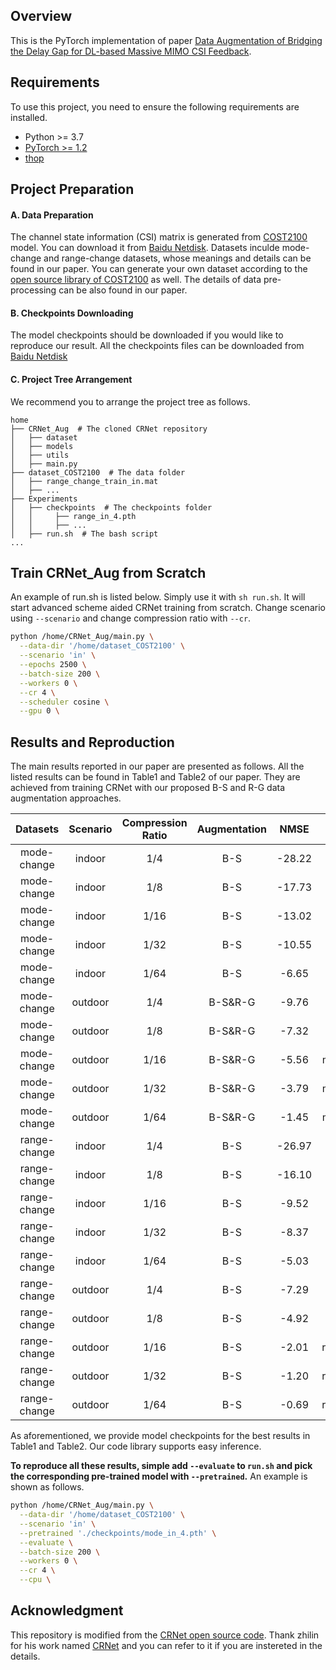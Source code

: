 ## Overview

This is the PyTorch implementation of paper [Data Augmentation of Bridging the Delay Gap for DL-based Massive MIMO CSI Feedback]().

## Requirements

To use this project, you need to ensure the following requirements are installed.

- Python >= 3.7
- [PyTorch >= 1.2](https://pytorch.org/get-started/locally/)
- [thop](https://github.com/Lyken17/pytorch-OpCounter)

## Project Preparation

#### A. Data Preparation

The channel state information (CSI) matrix is generated from [COST2100](https://ieeexplore.ieee.org/document/6393523) model. 
You can download it from [Baidu Netdisk](https://pan.baidu.com/s/1MCNrmmGShwHuttPMxcr_YA?pwd=9b0l). Datasets inculde mode-change and range-change datasets, whose meanings and details can be found in our paper.
You can generate your own dataset according to the [open source library of COST2100](https://github.com/cost2100/cost2100) as well. The details of data pre-processing can be also found in our paper.

#### B. Checkpoints Downloading

The model checkpoints should be downloaded if you would like to reproduce our result. All the checkpoints files can be downloaded from [Baidu Netdisk](https://pan.baidu.com/s/1rtAA-vXOHUCf3wXsfoR-4g?pwd=st0i)

#### C. Project Tree Arrangement

We recommend you to arrange the project tree as follows.

```
home
├── CRNet_Aug  # The cloned CRNet repository
│   ├── dataset
│   ├── models
│   ├── utils
│   ├── main.py
├── dataset_COST2100  # The data folder
│   ├── range_change_train_in.mat
│   ├── ...
├── Experiments
│   ├── checkpoints  # The checkpoints folder
│   │     ├── range_in_4.pth
│   │     ├── ...
│   ├── run.sh  # The bash script
...
```

## Train CRNet_Aug from Scratch

An example of run.sh is listed below. Simply use it with `sh run.sh`. It will start advanced scheme aided CRNet training from scratch. Change scenario using `--scenario` and change compression ratio with `--cr`.

``` bash
python /home/CRNet_Aug/main.py \
  --data-dir '/home/dataset_COST2100' \
  --scenario 'in' \
  --epochs 2500 \
  --batch-size 200 \
  --workers 0 \
  --cr 4 \
  --scheduler cosine \
  --gpu 0 \
```

## Results and Reproduction

The main results reported in our paper are presented as follows. All the listed results can be found in Table1 and Table2 of our paper. They are achieved from training CRNet with our proposed B-S and R-G data augmentation approaches. 


Datasets | Scenario | Compression Ratio | Augmentation | NMSE | Checkpoints
:--: | :--: | :--: | :--: | :--: | :--:
mode-change | indoor | 1/4 | B-S | -28.22 | mode_in_4.pth
mode-change | indoor | 1/8 | B-S | -17.73 | mode_in_8.pth
mode-change | indoor | 1/16 | B-S | -13.02 | mode_in_16.pth
mode-change | indoor | 1/32 | B-S | -10.55 | mode_in_32.pth
mode-change | indoor | 1/64 | B-S | -6.65 | mode_in_64.pth
mode-change | outdoor | 1/4 | B-S&R-G | -9.76 | mode_out_4.pth
mode-change | outdoor | 1/8 | B-S&R-G | -7.32 | mode_out_8.pth
mode-change | outdoor | 1/16 | B-S&R-G | -5.56 | mode_out_16.pth
mode-change | outdoor | 1/32 | B-S&R-G | -3.79 | mode_out_32.pth
mode-change | outdoor | 1/64 | B-S&R-G | -1.45 | mode_out_64.pth
range-change | indoor | 1/4 | B-S | -26.97 | range_in_4.pth
range-change | indoor | 1/8 | B-S | -16.10 | range_in_8.pth
range-change | indoor | 1/16 | B-S | -9.52 | range_in_16.pth
range-change | indoor | 1/32 | B-S | -8.37 | range_in_32.pth
range-change | indoor | 1/64 | B-S | -5.03 | range_in_64.pth
range-change | outdoor | 1/4 | B-S | -7.29 | range_out_4.pth
range-change | outdoor | 1/8 | B-S | -4.92 | range_out_8.pth
range-change | outdoor | 1/16 | B-S | -2.01 | range_out_16.pth
range-change | outdoor | 1/32 | B-S | -1.20 | range_out_32.pth
range-change | outdoor | 1/64 | B-S | -0.69 | range_out_64.pth

As aforementioned, we provide model checkpoints for the best results in Table1 and Table2. Our code library supports easy inference. 

**To reproduce all these results, simple add `--evaluate` to `run.sh` and pick the corresponding pre-trained model with `--pretrained`.** An example is shown as follows.

``` bash
python /home/CRNet_Aug/main.py \
  --data-dir '/home/dataset_COST2100' \
  --scenario 'in' \
  --pretrained './checkpoints/mode_in_4.pth' \
  --evaluate \
  --batch-size 200 \
  --workers 0 \
  --cr 4 \
  --cpu \
```

## Acknowledgment

This repository is modified from the [CRNet open source code](https://github.com/Kylin9511/CRNet). Thank zhilin for his work named [CRNet](https://ieeexplore.ieee.org/document/9149229) and you can refer to it if you are instereted in the details. 
